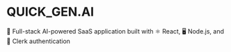 # QUICK_GEN.AI
🚀 Full-stack AI-powered SaaS application built with ⚛️ React, 🖥️ Node.js, and 🔐 Clerk authentication
